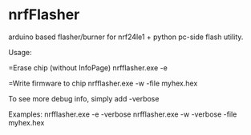 nrfFlasher
==========

arduino based flasher/burner for nrf24le1 + python pc-side flash utility.

Usage:

=Erase chip (without InfoPage)
nrfflasher.exe -e

=Write firmware to chip
nrfflasher.exe -w -file myhex.hex


To see more debug info, simply add 
-verbose 

Examples:
nrfflasher.exe -e -verbose
nrfflasher.exe -w -verbose -file myhex.hex
